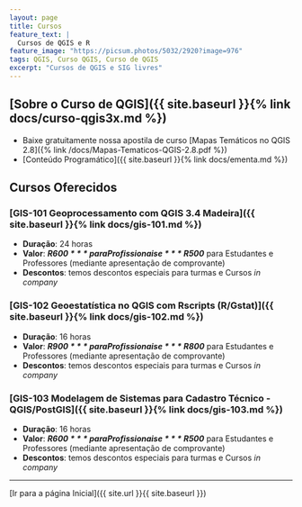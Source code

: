 ```yaml
---
layout: page
title: Cursos
feature_text: |
  Cursos de QGIS e R
feature_image: "https://picsum.photos/5032/2920?image=976"
tags: QGIS, Curso QGIS, Curso de QGIS
excerpt: "Cursos de QGIS e SIG livres"
---
```

## [Sobre o Curso de QGIS]({{ site.baseurl }}{% link docs/curso-qgis3x.md %})
- Baixe gratuitamente nossa apostila de curso [Mapas Temáticos no QGIS 2.8]({% link /docs/Mapas-Tematicos-QGIS-2.8.pdf %})
- [Conteúdo Programático]({{ site.baseurl }}{% link docs/ementa.md %})

## Cursos Oferecidos
### [GIS-101 Geoprocessamento com QGIS 3.4 Madeira]({{ site.baseurl }}{% link docs/gis-101.md %})
 - **Duração**: 24 horas
 - **Valor**: ***R$600*** para Profissionais e ***R$500*** para Estudantes e Professores (mediante apresentação de comprovante)
 - **Descontos**: temos descontos especiais para turmas e Cursos *in company*
 
### [GIS-102 Geoestatística no QGIS com Rscripts (R/Gstat)]({{ site.baseurl }}{% link docs/gis-102.md %})
 - **Duração**: 16 horas
 - **Valor**: ***R$900*** para Profissionais e ***R$800*** para Estudantes e Professores (mediante apresentação de comprovante)
 - **Descontos**: temos descontos especiais para turmas e Cursos *in company*
 
### [GIS-103 Modelagem de Sistemas para Cadastro Técnico - QGIS/PostGIS]({{ site.baseurl }}{% link docs/gis-103.md %})
 - **Duração**: 16 horas
 - **Valor**: ***R$600*** para Profissionais e ***R$500*** para Estudantes e Professores (mediante apresentação de comprovante)
 - **Descontos**: temos descontos especiais para turmas e Cursos *in company*

---
[Ir para a página Inicial]({{ site.url }}{{ site.baseurl }})
